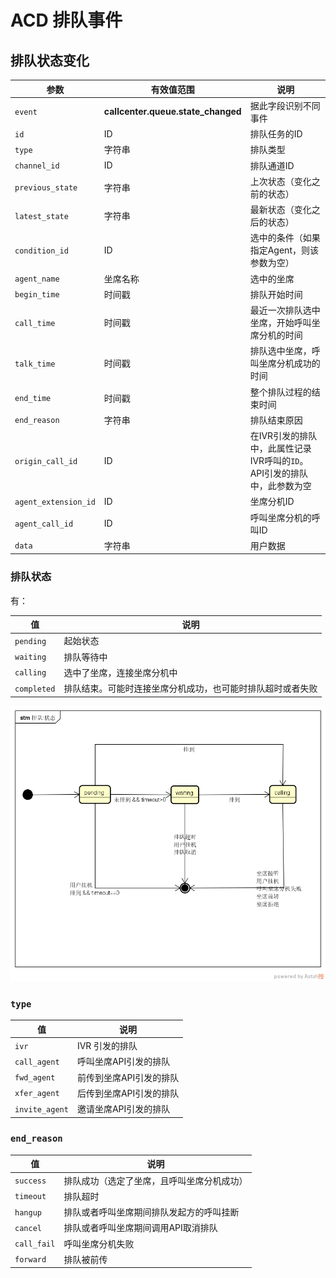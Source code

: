 # ACD 排队事件
<!-- toc -->

## 排队状态变化

参数                      | 有效值范围                          | 说明
----------------------    | ----------------------------------- | ----------------------------------------
`event`                   | **callcenter.queue.state_changed**  | 据此字段识别不同事件
`id`                      | ID                                  | 排队任务的ID
`type`                    | 字符串                              | 排队类型
`channel_id`              | ID                                  | 排队通道ID
`previous_state`          | 字符串                              | 上次状态（变化之前的状态）
`latest_state`            | 字符串                              | 最新状态（变化之后的状态）
`condition_id`            | ID                                  | 选中的条件（如果指定Agent，则该参数为空）
`agent_name`              | 坐席名称                            | 选中的坐席
`begin_time`              | 时间戳                              | 排队开始时间
`call_time`               | 时间戳                              | 最近一次排队选中坐席，开始呼叫坐席分机的时间
`talk_time`               | 时间戳                              | 排队选中坐席，呼叫坐席分机成功的时间
`end_time`                | 时间戳                              | 整个排队过程的结束时间
`end_reason`              | 字符串                              | 排队结束原因
`origin_call_id`          | ID                                  | 在IVR引发的排队中，此属性记录IVR呼叫的`ID`。API引发的排队中，此参数为空
`agent_extension_id`      | ID                                  | 坐席分机ID
`agent_call_id`           | ID                                  | 呼叫坐席分机的呼叫ID
`data`                    | 字符串                              | 用户数据

### 排队状态
有：

值              | 说明
--------------- | --------------
`pending`       | 起始状态
`waiting`       | 排队等待中
`calling`       | 选中了坐席，连接坐席分机中
`completed`     | 排队结束。可能时连接坐席分机成功，也可能时排队超时或者失败

![排队状态](../../../images/queue-state.png)

### `type`

值              | 说明
--------------- | --------------
`ivr`           | IVR 引发的排队
`call_agent`    | 呼叫坐席API引发的排队
`fwd_agent`     | 前传到坐席API引发的排队
`xfer_agent`    | 后传到坐席API引发的排队
`invite_agent`  | 邀请坐席API引发的排队

### `end_reason`

值                     | 说明
---------------------- | --------------
`success`              | 排队成功（选定了坐席，且呼叫坐席分机成功）
`timeout`              | 排队超时
`hangup`               | 排队或者呼叫坐席期间排队发起方的呼叫挂断
`cancel`               | 排队或者呼叫坐席期间调用API取消排队
`call_fail`            | 呼叫坐席分机失败
`forward`              | 排队被前传

